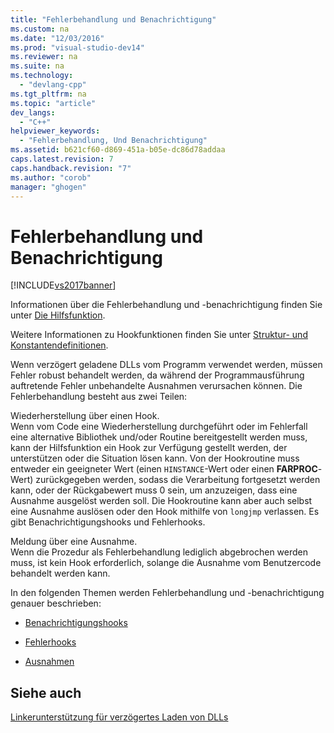 ```yaml
---
title: "Fehlerbehandlung und Benachrichtigung"
ms.custom: na
ms.date: "12/03/2016"
ms.prod: "visual-studio-dev14"
ms.reviewer: na
ms.suite: na
ms.technology: 
  - "devlang-cpp"
ms.tgt_pltfrm: na
ms.topic: "article"
dev_langs: 
  - "C++"
helpviewer_keywords: 
  - "Fehlerbehandlung, Und Benachrichtigung"
ms.assetid: b621cf60-d869-451a-b05e-dc86d78addaa
caps.latest.revision: 7
caps.handback.revision: "7"
ms.author: "corob"
manager: "ghogen"
---
```

# Fehlerbehandlung und Benachrichtigung
[!INCLUDE[vs2017banner](../../assembler/inline/includes/vs2017banner.md)]

Informationen über die Fehlerbehandlung und \-benachrichtigung finden Sie unter [Die Hilfsfunktion](assetId:///6279c12c-d908-4967-b0b3-cabfc3e91d3d).  
  
 Weitere Informationen zu Hookfunktionen finden Sie unter [Struktur\- und Konstantendefinitionen](../../build/reference/structure-and-constant-definitions.md).  
  
 Wenn verzögert geladene DLLs vom Programm verwendet werden, müssen Fehler robust behandelt werden, da während der Programmausführung auftretende Fehler unbehandelte Ausnahmen verursachen können.  Die Fehlerbehandlung besteht aus zwei Teilen:  
  
 Wiederherstellung über einen Hook.  
 Wenn vom Code eine Wiederherstellung durchgeführt oder im Fehlerfall eine alternative Bibliothek und\/oder Routine bereitgestellt werden muss, kann der Hilfsfunktion ein Hook zur Verfügung gestellt werden, der unterstützen oder die Situation lösen kann.  Von der Hookroutine muss entweder ein geeigneter Wert \(einen `HINSTANCE`\-Wert oder einen **FARPROC**\-Wert\) zurückgegeben werden, sodass die Verarbeitung fortgesetzt werden kann, oder der Rückgabewert muss 0 sein, um anzuzeigen, dass eine Ausnahme ausgelöst werden soll.  Die Hookroutine kann aber auch selbst eine Ausnahme auslösen oder den Hook mithilfe von `longjmp` verlassen.  Es gibt Benachrichtigungshooks und Fehlerhooks.  
  
 Meldung über eine Ausnahme.  
 Wenn die Prozedur als Fehlerbehandlung lediglich abgebrochen werden muss, ist kein Hook erforderlich, solange die Ausnahme vom Benutzercode behandelt werden kann.  
  
 In den folgenden Themen werden Fehlerbehandlung und \-benachrichtigung genauer beschrieben:  
  
-   [Benachrichtigungshooks](../../build/reference/notification-hooks.md)  
  
-   [Fehlerhooks](../../build/reference/failure-hooks.md)  
  
-   [Ausnahmen](../../build/reference/exceptions-c-cpp.md)  
  
## Siehe auch  
 [Linkerunterstützung für verzögertes Laden von DLLs](../../build/reference/linker-support-for-delay-loaded-dlls.md)